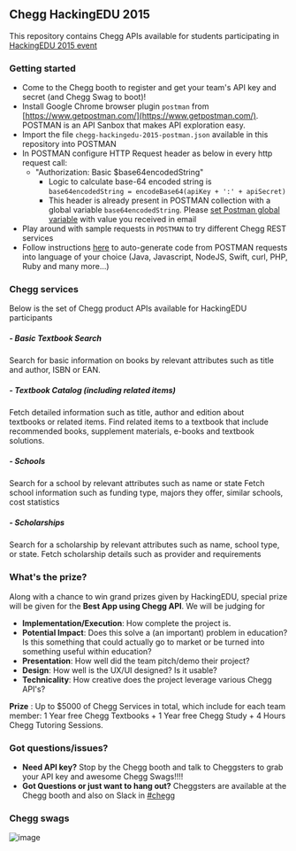 ## Chegg HackingEDU 2015
This repository contains Chegg APIs available for students participating in [HackingEDU 2015 event](http://hackingedu.co)

### Getting started
* Come to the Chegg booth to register and get your team's API key and secret (and Chegg Swag to boot)!
* Install Google Chrome browser plugin `postman` from [https://www.getpostman.com/](https://www.getpostman.com/).  POSTMAN is an API Sanbox that makes API exploration easy.
* Import the file `chegg-hackingedu-2015-postman.json` available in this repository into POSTMAN
* In POSTMAN configure HTTP Request header as below in every http request call:
    * "Authorization: Basic $base64encodedString"
      * Logic to calculate base-64 encoded string is `base64encodedString = encodeBase64(apiKey + ':' + apiSecret)`
      * This header is already present in POSTMAN collection with a global variable `base64encodedString`.  Please [set Postman global variable](http://blog.getpostman.com/2014/02/20/using-variables-inside-postman-and-collection-runner/)  with value you received in email
* Play around with sample requests in `POSTMAN` to try different Chegg REST services
* Follow instructions [here](http://blog.getpostman.com/2015/08/31/writing-front-end-api-code-with-postman/) to auto-generate code from POSTMAN requests into language of your choice (Java, Javascript, NodeJS, Swift, curl, PHP, Ruby and many more...)


### Chegg services
Below is the set of Chegg product APIs available for HackingEDU participants
##### - Basic Textbook Search
Search for basic information on books by relevant attributes such as title and author, ISBN or EAN.
##### - Textbook Catalog (including related items)
Fetch detailed information such as title, author and edition about textbooks or related items. Find related items to a textbook that include recommended books, supplement materials, e-books and textbook solutions.
##### - Schools
Search for a school by relevant attributes such as name or state
Fetch school information such as funding type, majors they offer, similar schools, cost statistics 
##### - Scholarships
Search for a scholarship by relevant attributes such as name, school type, or state.
Fetch scholarship details such as provider and requirements

### What's the prize?
Along with a chance to win grand prizes given by HackingEDU, special prize will be given for the **Best App using Chegg API**.  We will be judging for
* **Implementation/Execution**: How complete the project is.
* **Potential Impact**: Does this solve a (an important) problem in education? Is this something that could actually go to market or be turned into something useful within education?
* **Presentation**: How well did the team pitch/demo their project?
* **Design**: How well is the UX/UI designed?  Is it usable?
* **Technicality**: How creative does the project leverage various Chegg API's?

**Prize** : Up to $5000 of Chegg Services in total, which include for each team member: 1 Year free Chegg Textbooks + 1 Year free Chegg Study + 4 Hours Chegg Tutoring Sessions.


### Got questions/issues?
* **Need API key?** Stop by the Chegg booth and talk to Cheggsters to grab your API key and awesome Chegg Swags!!!!
* **Got Questions or just want to hang out?** Cheggsters are available at the Chegg booth and also on Slack in [#chegg](https://hackingeduhackathon.slack.com/messages/chegg/)

### Chegg swags
![image](http://s24.postimg.org/uwwj2alat/chegg_swag.jpg)
